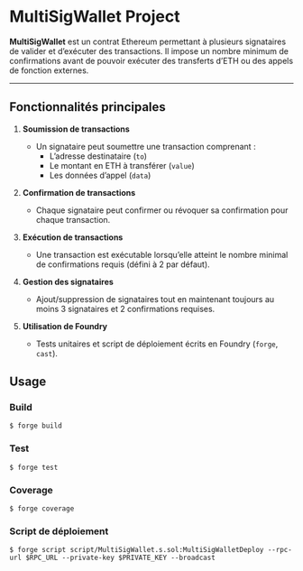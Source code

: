 # MultiSigWallet Project

**MultiSigWallet** est un contrat Ethereum permettant à plusieurs signataires de valider et d’exécuter des transactions. Il impose un nombre minimum de confirmations avant de pouvoir exécuter des transferts d’ETH ou des appels de fonction externes.

---

## Fonctionnalités principales

1. **Soumission de transactions**  
   - Un signataire peut soumettre une transaction comprenant :
     - L’adresse destinataire (`to`)  
     - Le montant en ETH à transférer (`value`)  
     - Les données d’appel (`data`)  

2. **Confirmation de transactions**  
   - Chaque signataire peut confirmer ou révoquer sa confirmation pour chaque transaction.

3. **Exécution de transactions**  
   - Une transaction est exécutable lorsqu’elle atteint le nombre minimal de confirmations requis (défini à 2 par défaut).

4. **Gestion des signataires**  
   - Ajout/suppression de signataires tout en maintenant toujours au moins 3 signataires et 2 confirmations requises.

5. **Utilisation de Foundry**  
   - Tests unitaires et script de déploiement écrits en Foundry (`forge`, `cast`).

## Usage

### Build

```shell
$ forge build
```

### Test

```shell
$ forge test
```

### Coverage

```shell
$ forge coverage
```

### Script de déploiement

```shell
$ forge script script/MultiSigWallet.s.sol:MultiSigWalletDeploy --rpc-url $RPC_URL --private-key $PRIVATE_KEY --broadcast
```
